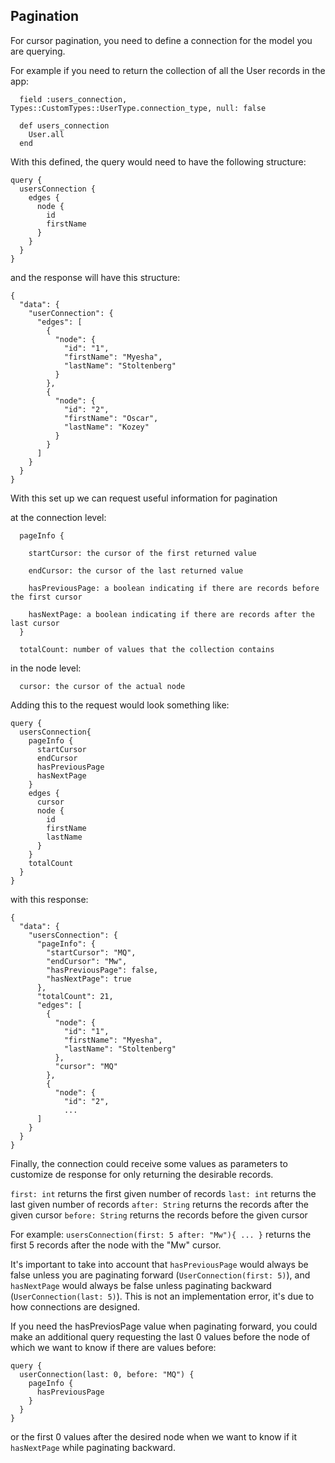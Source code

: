 Pagination
--------

For cursor pagination, you need to define a connection for the model you are querying.

For example if you need to return the collection of all the User records in the app:
```
  field :users_connection, Types::CustomTypes::UserType.connection_type, null: false

  def users_connection
    User.all
  end
```
With this defined, the query would need to have the following structure:
```
query {
  usersConnection {
    edges {
      node {
        id
        firstName
      }
    }
  }
}
```
and the response will have this structure:
```
{
  "data": {
    "userConnection": {
      "edges": [
        {
          "node": {
            "id": "1",
            "firstName": "Myesha",
            "lastName": "Stoltenberg"
          }
        },
        {
          "node": {
            "id": "2",
            "firstName": "Oscar",
            "lastName": "Kozey"
          }
        }
      ]
    }
  }
}
````
With this set up we can request useful information for pagination

at the connection level:
```
  pageInfo {

    startCursor: the cursor of the first returned value

    endCursor: the cursor of the last returned value

    hasPreviousPage: a boolean indicating if there are records before the first cursor

    hasNextPage: a boolean indicating if there are records after the last cursor
  }

  totalCount: number of values that the collection contains

```

in the node level:
```
  cursor: the cursor of the actual node
```

Adding this to the request would look something like:
```
query {
  usersConnection{
    pageInfo {
      startCursor
      endCursor
      hasPreviousPage
      hasNextPage
    }
    edges {
      cursor
      node {
        id
        firstName
        lastName
      }
    }
    totalCount
  }
}
```
with this response:
```
{
  "data": {
    "usersConnection": {
      "pageInfo": {
        "startCursor": "MQ",
        "endCursor": "Mw",
        "hasPreviousPage": false,
        "hasNextPage": true
      },
      "totalCount": 21,
      "edges": [
        {
          "node": {
            "id": "1",
            "firstName": "Myesha",
            "lastName": "Stoltenberg"
          },
          "cursor": "MQ"
        },
        {
          "node": {
            "id": "2",
            ...
      ]
    }
  }
}
```

Finally, the connection could receive some values as parameters to customize de response for only returning the desirable records.

`first: int` returns the first given number of records
`last: int` returns the last given number of records
`after: String` returns the records after the given cursor
`before: String` returns the records before the given cursor

For example: `usersConnection(first: 5 after: "Mw"){ ... }` returns the first 5 records after the node with the "Mw" cursor.


It's important to take into account that `hasPreviousPage` would always be false unless you are paginating forward (`UserConnection(first: 5)`), and `hasNextPage` would always be false unless paginating backward (`UserConnection(last: 5)`). This is not an implementation error, it's due to how connections are designed.

If you need the hasPreviosPage value when paginating forward, you could make an additional query requesting the last 0 values before the node of which we want to know if there are values before:
```
query {
  userConnection(last: 0, before: "MQ") {
    pageInfo {
      hasPreviousPage
    }
  }
}
```
or the first 0 values after the desired node when we want to know if it `hasNextPage` while paginating backward.
